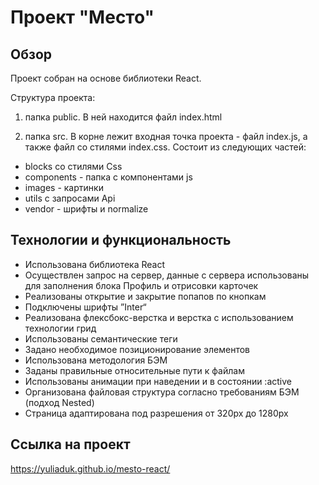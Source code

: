 # Проект "Место" #
## Обзор ##
Проект собран на основе библиотеки React.

Структура проекта:

1.  папка public. В ней находится файл index.html

2.  папка src. В корне лежит входная точка проекта - файл index.js, а также файл со стилями index.css. Состоит из следующих частей:

* blocks со стилями Css
* components - папка с компонентами js
* images - картинки
* utils с запросами Api
* vendor - шрифты и normalize

## Технологии и функциональность ##
* Использована библиотека React
* Осуществлен запрос на сервер, данные с сервера использованы для заполнения блока Профиль и отрисовки карточек
* Реализованы открытие и закрытие попапов по кнопкам
* Подключены шрифты ”Inter“
* Реализована флексбокс-верстка и верстка с использованием технологии грид
* Использованы семантические теги
* Задано необходимое позиционирование элементов
* Использована методология БЭМ
* Заданы правильные относительные пути к файлам
* Использованы анимации при наведении и в состоянии :active
* Организована файловая структура согласно требованиям БЭМ (подход Nested)
* Страница адаптирована под разрешения от 320px до 1280px

## Ссылка на проект ##
https://yuliaduk.github.io/mesto-react/
